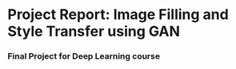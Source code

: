 # Project Report: Image Filling and Style Transfer using GAN

### Final Project for Deep Learning course
